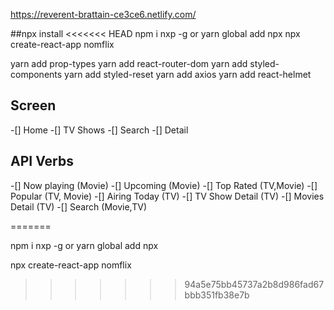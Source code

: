 https://reverent-brattain-ce3ce6.netlify.com/

##npx install
<<<<<<< HEAD
npm i nxp -g or yarn global add npx
npx create-react-app nomflix

yarn add prop-types
yarn add react-router-dom
yarn add styled-components
yarn add styled-reset
yarn add axios
yarn add react-helmet

## Screen
-[] Home
-[] TV Shows
-[] Search
-[] Detail

## API Verbs

-[] Now playing (Movie)
-[] Upcoming (Movie)
-[] Top Rated (TV,Movie)
-[] Popular (TV, Movie)
-[] Airing Today (TV)
-[] TV Show Detail (TV)
-[] Movies Detail (TV)
-[] Search (Movie,TV)

 
=======

npm i nxp -g or yarn global add npx

npx create-react-app nomflix


>>>>>>> 94a5e75bb45737a2b8d986fad67bbb351fb38e7b

